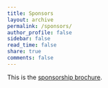 ```yaml
---
title: Sponsors
layout: archive
permalink: /sponsors/
author_profile: false
sidebar: false
read_time: false
share: true
comments: false
---
```



This is the [sponsorship brochure]().